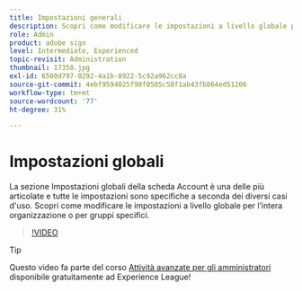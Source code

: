 ```yaml
---
title: Impostazioni generali
description: Scopri come modificare le impostazioni a livello globale per l’intera organizzazione o per gruppi specifici
role: Admin
product: adobe sign
level: Intermediate, Experienced
topic-revisit: Administration
thumbnail: 17358.jpg
exl-id: 6500d797-0292-4a1b-8922-5c92a962cc8a
source-git-commit: 4ebf9594025f98f0505c58f1ab43fb864ed51206
workflow-type: tm+mt
source-wordcount: '77'
ht-degree: 31%

---
```


# Impostazioni globali

La sezione Impostazioni globali della scheda Account è una delle più articolate e tutte le impostazioni sono specifiche a seconda dei diversi casi d&#39;uso. Scopri come modificare le impostazioni a livello globale per l’intera organizzazione o per gruppi specifici.

>[!VIDEO](https://video.tv.adobe.com/v/3412507?quality=12&learn=on&hidetitle=true)

>[!TIP]
>
>Questo video fa parte del corso [Attività avanzate per gli amministratori](https://experienceleague.adobe.com/?recommended=Sign-A-1-2020.1) disponibile gratuitamente ad Experience League!
